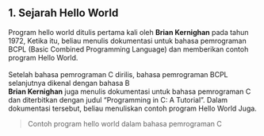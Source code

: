 ## 1. Sejarah Hello World
Program hello world ditulis pertama kali oleh **Brian Kernighan** pada tahun 1972, Ketika itu, beliau menulis dokumentasi untuk bahasa pemrograman 
BCPL (Basic Combined Programming Language) dan memberikan contoh program Hello World.
<br><br>
Setelah bahasa pemrograman C dirilis, bahasa pemrograman BCPL selanjutnya dikenal dengan bahasa B <br>
**Brian Kernighan** juga menulis dokumentasi untuk bahasa pemrograman C dan diterbitkan dengan judul “Programming in C: A Tutorial”. Dalam 
dokumentasi tersebut, beliau menuliskan contoh program Hello World Juga.

> Contoh program hello world dalam bahasa pemrograman C
```c

